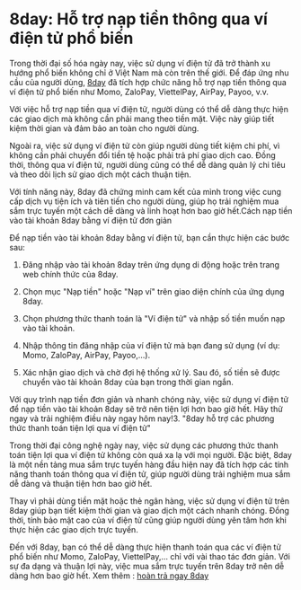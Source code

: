 # 8day: Hỗ trợ nạp tiền thông qua ví điện tử phổ biến

Trong thời đại số hóa ngày nay, việc sử dụng ví điện tử đã trở thành xu hướng phổ biến không chỉ ở Việt Nam mà còn trên thế giới. Để đáp ứng nhu cầu của người dùng, <a href=" https://nhacai8day.care/"> 8day</a> đã tích hợp chức năng hỗ trợ nạp tiền thông qua ví điện tử phổ biến như Momo, ZaloPay, ViettelPay, AirPay, Payoo, v.v.

Với việc hỗ trợ nạp tiền qua ví điện tử, người dùng có thể dễ dàng thực hiện các giao dịch mà không cần phải mang theo tiền mặt. Việc này giúp tiết kiệm thời gian và đảm bảo an toàn cho người dùng.

Ngoài ra, việc sử dụng ví điện tử còn giúp người dùng tiết kiệm chi phí, vì không cần phải chuyển đổi tiền tệ hoặc phải trả phí giao dịch cao. Đồng thời, thông qua ví điện tử, người dùng cũng có thể dễ dàng quản lý chi tiêu và theo dõi lịch sử giao dịch một cách thuận tiện.

Với tính năng này, 8day đã chứng minh cam kết của mình trong việc cung cấp dịch vụ tiện ích và tiên tiến cho người dùng, giúp họ trải nghiệm mua sắm trực tuyến một cách dễ dàng và linh hoạt hơn bao giờ hết.Cách nạp tiền vào tài khoản 8day bằng ví điện tử đơn giản

Để nạp tiền vào tài khoản 8day bằng ví điện tử, bạn cần thực hiện các bước sau:

1. Đăng nhập vào tài khoản 8day trên ứng dụng di động hoặc trên trang web chính thức của 8day.

2. Chọn mục "Nạp tiền" hoặc "Nạp ví" trên giao diện chính của ứng dụng 8day.

3. Chọn phương thức thanh toán là "Ví điện tử" và nhập số tiền muốn nạp vào tài khoản.

4. Nhập thông tin đăng nhập của ví điện tử mà bạn đang sử dụng (ví dụ: Momo, ZaloPay, AirPay, Payoo,...).

5. Xác nhận giao dịch và chờ đợi hệ thống xử lý. Sau đó, số tiền sẽ được chuyển vào tài khoản 8day của bạn trong thời gian ngắn.

Với quy trình nạp tiền đơn giản và nhanh chóng này, việc sử dụng ví điện tử để nạp tiền vào tài khoản 8day sẽ trở nên tiện lợi hơn bao giờ hết. Hãy thử ngay và trải nghiệm điều này ngay hôm nay!3. "8day hỗ trợ các phương thức thanh toán tiện lợi qua ví điện tử"

Trong thời đại công nghệ ngày nay, việc sử dụng các phương thức thanh toán tiện lợi qua ví điện tử không còn quá xa lạ với mọi người. Đặc biệt, 8day là một nền tảng mua sắm trực tuyến hàng đầu hiện nay đã tích hợp các tính năng thanh toán thông qua ví điện tử, giúp người dùng trải nghiệm mua sắm dễ dàng và thuận tiện hơn bao giờ hết.

Thay vì phải dùng tiền mặt hoặc thẻ ngân hàng, việc sử dụng ví điện tử trên 8day giúp bạn tiết kiệm thời gian và giao dịch một cách nhanh chóng. Đồng thời, tính bảo mật cao của ví điện tử cũng giúp người dùng yên tâm hơn khi thực hiện các giao dịch trực tuyến.

Đến với 8day, bạn có thể dễ dàng thực hiện thanh toán qua các ví điện tử phổ biến như Momo, ZaloPay, ViettelPay,... chỉ với vài thao tác đơn giản. Với sự đa dạng và thuận lợi này, việc mua sắm trực tuyến trên 8day trở nên dễ dàng hơn bao giờ hết.
Xem thêm : <a href=" https://nhacai8day.care/hoan-tra-ngay-8day/"> hoàn trả ngay 8day</a>


